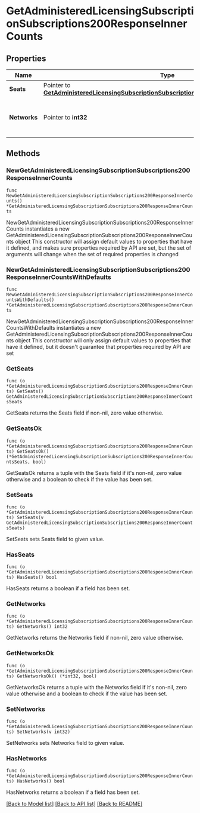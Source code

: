 # GetAdministeredLicensingSubscriptionSubscriptions200ResponseInnerCounts

## Properties

Name | Type | Description | Notes
------------ | ------------- | ------------- | -------------
**Seats** | Pointer to [**GetAdministeredLicensingSubscriptionSubscriptions200ResponseInnerCountsSeats**](GetAdministeredLicensingSubscriptionSubscriptions200ResponseInnerCountsSeats.md) |  | [optional] 
**Networks** | Pointer to **int32** | Number of networks bound to this subscription | [optional] 

## Methods

### NewGetAdministeredLicensingSubscriptionSubscriptions200ResponseInnerCounts

`func NewGetAdministeredLicensingSubscriptionSubscriptions200ResponseInnerCounts() *GetAdministeredLicensingSubscriptionSubscriptions200ResponseInnerCounts`

NewGetAdministeredLicensingSubscriptionSubscriptions200ResponseInnerCounts instantiates a new GetAdministeredLicensingSubscriptionSubscriptions200ResponseInnerCounts object
This constructor will assign default values to properties that have it defined,
and makes sure properties required by API are set, but the set of arguments
will change when the set of required properties is changed

### NewGetAdministeredLicensingSubscriptionSubscriptions200ResponseInnerCountsWithDefaults

`func NewGetAdministeredLicensingSubscriptionSubscriptions200ResponseInnerCountsWithDefaults() *GetAdministeredLicensingSubscriptionSubscriptions200ResponseInnerCounts`

NewGetAdministeredLicensingSubscriptionSubscriptions200ResponseInnerCountsWithDefaults instantiates a new GetAdministeredLicensingSubscriptionSubscriptions200ResponseInnerCounts object
This constructor will only assign default values to properties that have it defined,
but it doesn't guarantee that properties required by API are set

### GetSeats

`func (o *GetAdministeredLicensingSubscriptionSubscriptions200ResponseInnerCounts) GetSeats() GetAdministeredLicensingSubscriptionSubscriptions200ResponseInnerCountsSeats`

GetSeats returns the Seats field if non-nil, zero value otherwise.

### GetSeatsOk

`func (o *GetAdministeredLicensingSubscriptionSubscriptions200ResponseInnerCounts) GetSeatsOk() (*GetAdministeredLicensingSubscriptionSubscriptions200ResponseInnerCountsSeats, bool)`

GetSeatsOk returns a tuple with the Seats field if it's non-nil, zero value otherwise
and a boolean to check if the value has been set.

### SetSeats

`func (o *GetAdministeredLicensingSubscriptionSubscriptions200ResponseInnerCounts) SetSeats(v GetAdministeredLicensingSubscriptionSubscriptions200ResponseInnerCountsSeats)`

SetSeats sets Seats field to given value.

### HasSeats

`func (o *GetAdministeredLicensingSubscriptionSubscriptions200ResponseInnerCounts) HasSeats() bool`

HasSeats returns a boolean if a field has been set.

### GetNetworks

`func (o *GetAdministeredLicensingSubscriptionSubscriptions200ResponseInnerCounts) GetNetworks() int32`

GetNetworks returns the Networks field if non-nil, zero value otherwise.

### GetNetworksOk

`func (o *GetAdministeredLicensingSubscriptionSubscriptions200ResponseInnerCounts) GetNetworksOk() (*int32, bool)`

GetNetworksOk returns a tuple with the Networks field if it's non-nil, zero value otherwise
and a boolean to check if the value has been set.

### SetNetworks

`func (o *GetAdministeredLicensingSubscriptionSubscriptions200ResponseInnerCounts) SetNetworks(v int32)`

SetNetworks sets Networks field to given value.

### HasNetworks

`func (o *GetAdministeredLicensingSubscriptionSubscriptions200ResponseInnerCounts) HasNetworks() bool`

HasNetworks returns a boolean if a field has been set.


[[Back to Model list]](../README.md#documentation-for-models) [[Back to API list]](../README.md#documentation-for-api-endpoints) [[Back to README]](../README.md)



